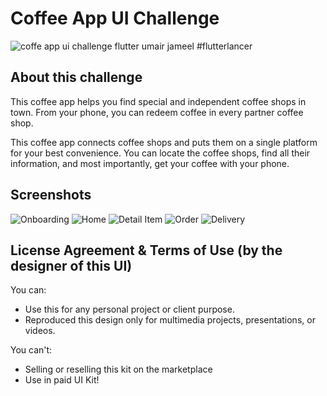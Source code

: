 # Coffee App UI Challenge
![coffe app ui challenge flutter umair jameel #flutterlancer](https://github.com/flutterlancer/coffee_app_ui_challenge/assets/80143526/58773dca-7317-4274-b73d-5a6ddfd40e3e)

## About this challenge
This coffee app helps you find special and independent coffee shops in town. From your phone, you can redeem coffee in every partner coffee shop.

This coffee app connects coffee shops and puts them on a single platform for your best convenience. You can locate the coffee shops, find all their information, and most importantly, get your coffee with your phone.

## Screenshots
![Onboarding](https://github.com/flutterlancer/coffee_app_ui_challenge/assets/80143526/7cae7e8a-357d-4d92-bddd-26ec36bd5e64)
![Home](https://github.com/flutterlancer/coffee_app_ui_challenge/assets/80143526/fc594a42-168c-4db5-900c-bf5d8c5b6746)
![Detail Item](https://github.com/flutterlancer/coffee_app_ui_challenge/assets/80143526/849bcc8f-cdfa-421f-840e-2cd509212088)
![Order](https://github.com/flutterlancer/coffee_app_ui_challenge/assets/80143526/dbc6cf04-11b4-47da-a1fe-73d190858365)
![Delivery](https://github.com/flutterlancer/coffee_app_ui_challenge/assets/80143526/63270c57-546b-4ea6-b05e-47507a2d4818)



## License Agreement & Terms of Use (by the designer of this UI)
You can:
- Use this for any personal project or client purpose.
- Reproduced this design only for multimedia projects, presentations, or videos.

You can't:
- Selling or reselling this kit on the marketplace
- Use in paid UI Kit!

